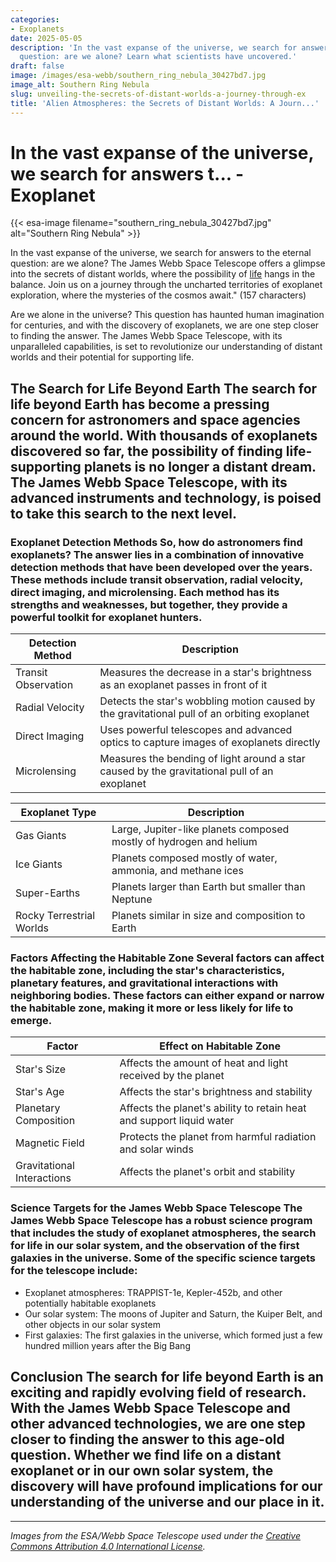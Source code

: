 ```yaml
---
categories:
- Exoplanets
date: 2025-05-05
description: 'In the vast expanse of the universe, we search for answers to the eternal
  question: are we alone? Learn what scientists have uncovered.'
draft: false
image: /images/esa-webb/southern_ring_nebula_30427bd7.jpg
image_alt: Southern Ring Nebula
slug: unveiling-the-secrets-of-distant-worlds-a-journey-through-ex
title: 'Alien Atmospheres: the Secrets of Distant Worlds: A Journ...'
---
```


# In the vast expanse of the universe, we search for answers t... - Exoplanet
{{< esa-image filename="southern_ring_nebula_30427bd7.jpg" alt="Southern Ring Nebula" >}}



In the vast expanse of the universe, we search for answers to the eternal question: are we alone? The James Webb Space Telescope offers a glimpse into the secrets of distant worlds, where the possibility of [life](/blog/[habitable](/blog/exploring-the-habitable-zones-of-sun-like-stars-a-quest-for-)-zones-and-the-search-for-life-beyond-our-planet/) hangs in the balance. Join us on a journey through the uncharted territories of exoplanet exploration, where the mysteries of the cosmos await." (157 characters)

Are we alone in the universe? This question has haunted human imagination for centuries, and with the discovery of exoplanets, we are one step closer to finding the answer. The James Webb Space Telescope, with its unparalleled capabilities, is set to revolutionize our understanding of distant worlds and their potential for supporting life.

 ## The Search for Life Beyond Earth The search for life beyond Earth has become a pressing concern for astronomers and space agencies around the world. With thousands of exoplanets discovered so far, the possibility of finding life-supporting planets is no longer a distant dream. The James Webb Space Telescope, with its advanced instruments and technology, is poised to take this search to the next level.

 ### Exoplanet Detection Methods So, how do astronomers find exoplanets? The answer lies in a combination of innovative detection methods that have been developed over the years. These methods include transit observation, radial velocity, direct imaging, and microlensing. Each method has its strengths and weaknesses, but together, they provide a powerful toolkit for exoplanet hunters.

 | Detection Method | Description |
| --- | --- |
| Transit Observation | Measures the decrease in a star's brightness as an exoplanet passes in front of it |
| Radial Velocity | Detects the star's wobbling motion caused by the gravitational pull of an orbiting exoplanet |
| Direct Imaging | Uses powerful telescopes and advanced optics to capture images of exoplanets directly |
| Microlensing | Measures the bending of light around a star caused by the gravitational pull of an exoplanet | ### Planetary Classification Once an exoplanet is discovered, the next step is to classify it based on its size, mass, and composition. This is crucial in determining whether an exoplanet is capable of supporting life. Astronomers use various classification systems, including the NASA Exoplanet Classification system, which categorizes exoplanets into several types, including gas giants, ice giants, super-Earths, and rocky terrestrial worlds.

 | Exoplanet Type | Description |
| --- | --- |
| Gas Giants | Large, Jupiter-like planets composed mostly of hydrogen and helium |
| Ice Giants | Planets composed mostly of water, ammonia, and methane ices |
| Super-Earths | Planets larger than Earth but smaller than Neptune |
| Rocky Terrestrial Worlds | Planets similar in size and composition to Earth | ## The Habitable [zone](/blog/the-elusive-notion-of-a-habitable-zone-in-exoplanet-research) The habitable zone, also known as the "Goldilocks zone," is the region around a star where conditions are just right for liquid water to exist. This zone is not too hot or too cold, and it's the perfect place for life to emerge. The habitable zone varies depending on the star's size, age, and brightness, and it's a critical factor in determining whether an exoplanet is capable of supporting life.

 ### Factors Affecting the Habitable Zone Several factors can affect the habitable zone, including the star's characteristics, planetary features, and gravitational interactions with neighboring bodies. These factors can either expand or narrow the habitable zone, making it more or less likely for life to emerge.

 | Factor | Effect on Habitable Zone |
| --- | --- |
| Star's Size | Affects the amount of heat and light received by the planet |
| Star's Age | Affects the star's brightness and stability |
| Planetary Composition | Affects the planet's ability to retain heat and support liquid water |
| Magnetic Field | Protects the planet from harmful radiation and solar winds |
| Gravitational Interactions | Affects the planet's orbit and stability | ## The James Webb Space Telescope The James Webb Space Telescope is a game-changer in the search for life beyond Earth. With its advanced instruments and technology, it's capable of studying the atmospheres of exoplanets in unprecedented detail. The telescope's spectrographic capabilities allow it to detect signs of water vapor, carbon dioxide, or other potential biosignatures in distant planetary systems.

 ### Science Targets for the James Webb Space Telescope The James Webb Space Telescope has a robust science program that includes the study of exoplanet atmospheres, the search for life in our solar system, and the observation of the first galaxies in the universe. Some of the specific science targets for the telescope include:

  - Exoplanet atmospheres: TRAPPIST-1e, Kepler-452b, and other potentially habitable exoplanets
 - Our solar system: The moons of Jupiter and Saturn, the Kuiper Belt, and other objects in our solar system
 - First galaxies: The first galaxies in the universe, which formed just a few hundred million years after the Big Bang
  ## Conclusion The search for life beyond Earth is an exciting and rapidly evolving field of research. With the James Webb Space Telescope and other advanced technologies, we are one step closer to finding the answer to this age-old question. Whether we find life on a distant exoplanet or in our own solar system, the discovery will have profound implications for our understanding of the universe and our place in it.

---

*Images from the ESA/Webb Space Telescope used under the [Creative Commons Attribution 4.0 International License](https://creativecommons.org/licenses/by/4.0).*
